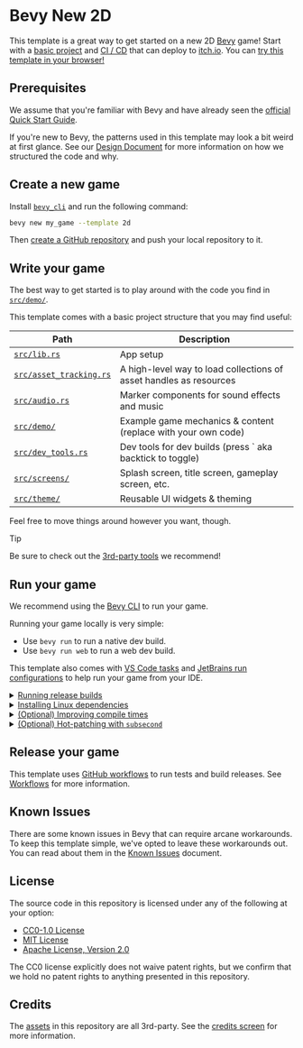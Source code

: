 # Bevy New 2D

This template is a great way to get started on a new 2D [Bevy](https://bevyengine.org/) game!
Start with a [basic project](#write-your-game) and [CI / CD](#release-your-game) that can deploy to [itch.io](https://itch.io).
You can [try this template in your browser!](https://the-bevy-flock.itch.io/bevy-new-2d)

## Prerequisites

We assume that you're familiar with Bevy and have already seen the [official Quick Start Guide](https://bevyengine.org/learn/quick-start/introduction/).

If you're new to Bevy, the patterns used in this template may look a bit weird at first glance.
See our [Design Document](./docs/design.md) for more information on how we structured the code and why.

## Create a new game

Install [`bevy_cli`](https://github.com/TheBevyFlock/bevy_cli/) and run the following command:

```sh
bevy new my_game --template 2d
```

Then [create a GitHub repository](https://github.com/new) and push your local repository to it.

## Write your game

The best way to get started is to play around with the code you find in [`src/demo/`](./src/demo).

This template comes with a basic project structure that you may find useful:

| Path                                               | Description                                                        |
| -------------------------------------------------- | ------------------------------------------------------------------ |
| [`src/lib.rs`](./src/lib.rs)                       | App setup                                                          |
| [`src/asset_tracking.rs`](./src/asset_tracking.rs) | A high-level way to load collections of asset handles as resources |
| [`src/audio.rs`](./src/audio.rs)                   | Marker components for sound effects and music                      |
| [`src/demo/`](./src/demo)                          | Example game mechanics & content (replace with your own code)      |
| [`src/dev_tools.rs`](./src/dev_tools.rs)           | Dev tools for dev builds (press \` aka backtick to toggle)         |
| [`src/screens/`](./src/screens)                    | Splash screen, title screen, gameplay screen, etc.                 |
| [`src/theme/`](./src/theme)                        | Reusable UI widgets & theming                                      |

Feel free to move things around however you want, though.

> [!TIP]
> Be sure to check out the [3rd-party tools](./docs/tooling.md) we recommend!

## Run your game

We recommend using the [Bevy CLI](https://github.com/TheBevyFlock/bevy_cli) to run your game.

Running your game locally is very simple:

- Use `bevy run` to run a native dev build.
- Use `bevy run web` to run a web dev build.

This template also comes with [VS Code tasks](./.vscode/tasks.json) and [JetBrains run configurations](./.idea/runConfigurations/)
to help run your game from your IDE.

<details>
  <summary><ins>Running release builds</ins></summary>

  - Use `bevy run --release` to run a native release build.
  - Use `bevy run --release web` to run a web release build.
</details>

<details>
  <summary><ins>Installing Linux dependencies</ins></summary>

  If you're using Linux, make sure you've installed Bevy's [Linux dependencies](https://github.com/bevyengine/bevy/blob/main/docs/linux_dependencies.md).
  Note that this template enables Wayland support, which requires additional dependencies as detailed in the link above.
  Wayland is activated by using the `bevy/wayland` feature in the [`Cargo.toml`](./Cargo.toml).
</details>

<details>
  <summary><ins>(Optional) Improving compile times</ins></summary>

  [`.cargo/config_fast_builds.toml`](./.cargo/config_fast_builds.toml) contains documentation on how to set up your environment to improve compile times.
  After you've fiddled with it, rename it to `.cargo/config.toml` to enable it.
</details>

<details>
  <summary><ins>(Optional) Hot-patching with <code>subsecond</code></ins></summary>

  Hot-patching is an experimental feature that allows you to edit your game's code _while it's running_
  and see the changes without having to recompile or restart.

  To set this up, follow the instructions in [`bevy_simple_subsecond_system`](https://github.com/TheBevyFlock/bevy_simple_subsecond_system/).
  Make sure to read the [`Known Limitations`](https://github.com/TheBevyFlock/bevy_simple_subsecond_system/?tab=readme-ov-file#known-limitations)
  section and update your [`Cargo.toml`](./Cargo.toml):

  ```diff
  [dependencies]
  + bevy_simple_subsecond_system = { version = "0.1", optional = true }
  
  [features]
  dev = [
  -   "bevy/dynamic_linking",
  +   #"bevy/dynamic_linking",
  ]
  dev_native = [
  +   "dep:bevy_simple_subsecond_system",
  ]
  ```

  Annotate your systems to enable hot-patching.
  The functions they call can be hot-patched too; no additional annotations required!

  ```rust
  #[cfg_attr(feature = "dev_native", hot)]
  fn my_system() {}
  ```

  Run your game with hot-patching enabled:

  ```shell
  dx serve --hot-patch
  ```

  Now edit an annotated system's code while the game is running, and save the file.
  You should see `Status: Hot-patching...` in the CLI if you've got it working.
</details>

## Release your game

This template uses [GitHub workflows](https://docs.github.com/en/actions/using-workflows) to run tests and build releases.
See [Workflows](./docs/workflows.md) for more information.

## Known Issues

There are some known issues in Bevy that can require arcane workarounds.
To keep this template simple, we've opted to leave these workarounds out.
You can read about them in the [Known Issues](./docs/known-issues.md) document.

## License

The source code in this repository is licensed under any of the following at your option:

- [CC0-1.0 License](./LICENSE-CC0-1.0.txt)
- [MIT License](./LICENSE-MIT.txt)
- [Apache License, Version 2.0](./LICENSE-Apache-2.0.txt)

The CC0 license explicitly does not waive patent rights, but we confirm that we hold no patent rights to anything presented in this repository.

## Credits

The [assets](./assets) in this repository are all 3rd-party. See the [credits screen](./src/screens/credits.rs) for more information.
